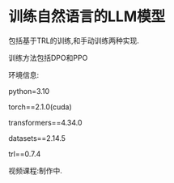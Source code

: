 # 训练自然语言的LLM模型
包括基于TRL的训练,和手动训练两种实现.

训练方法包括DPO和PPO

环境信息:

python=3.10

torch==2.1.0(cuda)

transformers==4.34.0

datasets==2.14.5

trl==0.7.4

视频课程:制作中.
